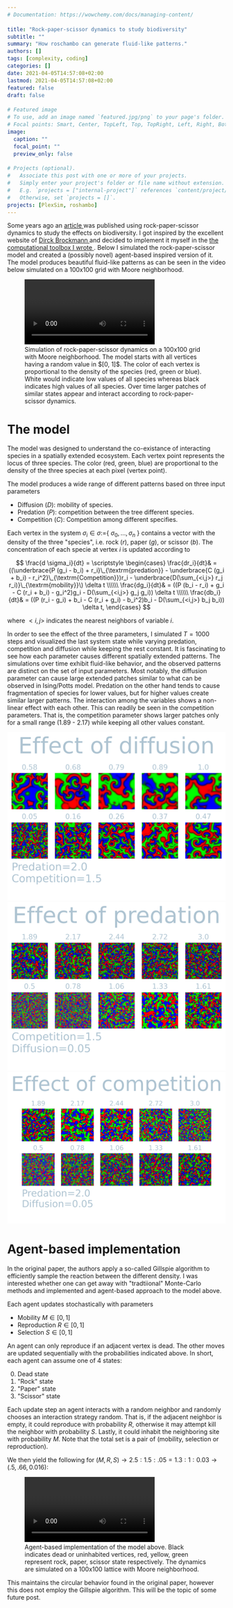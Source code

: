 ```yaml
---
# Documentation: https://wowchemy.com/docs/managing-content/

title: "Rock-paper-scissor dynamics to study biodiversity"
subtitle: ""
summary: "How roschambo can generate fluid-like patterns."
authors: []
tags: [complexity, coding]
categories: []
date: 2021-04-05T14:57:08+02:00
lastmod: 2021-04-05T14:57:08+02:00
featured: false
draft: false

# Featured image
# To use, add an image named `featured.jpg/png` to your page's folder.
# Focal points: Smart, Center, TopLeft, Top, TopRight, Left, Right, BottomLeft, Bottom, BottomRight.
image:
  caption: ""
  focal_point: ""
  preview_only: false

# Projects (optional).
#   Associate this post with one or more of your projects.
#   Simply enter your project's folder or file name without extension.
#   E.g. `projects = ["internal-project"]` references `content/project/deep-learning/index.md`.
#   Otherwise, set `projects = []`.
projects: [PlexSim, roshambo]
---
```


Some  years ago  an  <a href  url="https://www.nature.com/articles/nature06095">
article  </a>  was published  using  rock-paper-scissor  dynamics to  study  the
effects  on  biodiversity.  I  got  inspired by  the  excellent  website  of  <a
href="https://www.complexity-explorables.org/explorables/cycledelic/">Dirck
Brockmann  </a>   and  decided   to  implement   it  myself   in  the   <a  href
url="https://github.com/cvanelteren/Plexsim"> the computational  toolbox I wrote
</a>. Below  I simulated  the rock-paper-scissor model  and created  a (possibly
novel)  agent-based  inspired  version  of  it.  The  model  produces  beautiful
fluid-like patterns  as can be  seen in the video  below simulated on  a 100x100
grid with Moore neighborhood.

<figure>    <video    width="auto"    height="auto"    controls loop autoplay>    <source
src="rock_paper_scissor_dynamics.mp4" type="video/mp4">   </video>  <figcaption>   Simulation  of
rock-paper-scissor dynamics on a 100x100 grid with Moore neighborhood. The model
starts with all  vertices having a random  value in $[0, 1]$. The  color of each
vertex is proportional to the density of the species (red, green or blue). White
would indicate low values of all  species whereas black indicates high values of
all species.  Over time  larger patches  of similar  states appear  and interact
according to rock-paper-scissor dynamics. </figure>

# The model
The model was designed to understand the co-existance of interacting species in a spatially extended ecosystem. Each vertex point represents the locus of three species. 
The color (red, green, blue) are proportional to the density
of the three species at each pixel (vertex point).



The  model produces  a wide  range of  different patterns  based on  three input
parameters

- Diffusion ($D$): mobility of species.
- Predation ($P$): competition between the tree different species.
- Competition ($C$): Competition among different specifies.

Each vertex in the system $\sigma_i  \in \sigma :=${ $\sigma_0, \dots, \sigma_n$
} contains a  vector with the density  of the three "species",  i.e. rock ($r$),
paper ($g$), or scissor ($b$). The concentration of each specie at vertex $i$ is
updated according to

$$
\frac{d \sigma_i}{dt} = \scriptstyle \begin{cases}
  \frac{dr_i}{dt}& = ((\underbrace{P  (g_i - b_i)  + r_i}\_{\textrm{predation}} - \underbrace{C  (g_i + b_i) - r_i^2}\_{\textrm{Competition}})r_i - \underbrace{D(\sum_{<i,j>} r_j r_i)}\_{\textrm{mobility}}\) \delta t \\\\\\
  \frac{dg_i}{dt}& = ((P  (b_i - r_i)  + g_i - C  (r_i + b_i) - g_i^2)g_i - D(\sum_{<i,j>} g_j g_i)) \delta t \\\\\\
  \frac{db_i}{dt}& = ((P  (r_i - g_i)  + b_i - C  (r_i + g_i) - b_i^2)b_i - D(\sum_{<i,j>} b_j b_i)) \delta t, \end{cases}
$$


where $<i,j>$ indicates the nearest neighbors of variable $i$. 

In order to see  the effect of the three parameters,  I simulated $T=1000$ steps
and visualized  the last system  state while varying predation,  competition and
diffusion while keeping the rest constant.  It is fascinating to see
how each parameter causes different spatially extended patterns. The simulations
over time exhibit  fluid-like behavior, and the observed  patterns are distinct
on the set of input parameters.  Most notably, the diffusion parameter can cause
large extended  patches similar to  what can  be observed in  Ising/Potts model.
Predation on  the other hand tends  to cause fragmentation of  species for lower
values, but  for higher values  create similar larger patterns.  The interaction
among the variables shows a non-linear  effect with each other. This can readily
be seen in the competition parameters.  That is, the competition parameter shows
larger patches  only for  a small range  (1.89 - 2.17)  while keeping  all other
values constant.

<img src="diffusion.png" alt ="effect of mobility">
<img src="predation.png" alt ="effect of predation">
<img src="competition.png" alt ="effect of competition">

# Agent-based implementation
In the original paper, the authors apply a so-called Gillspie algorithm to efficiently sample the reaction between the different density. I was interested whether one can get away with "tradtiional" Monte-Carlo methods and implemented and agent-based approach to the model above.

Each agent updates stochastically with parameters
- Mobility $M \in [0, 1]$
- Reproduction $R \in [0, 1]$
- Selection $S \in [0, 1]$

An agent can only reproduce if an adjacent vertex is dead. The other moves are updated sequentially with the probabilities indicated above. In short, each agent can assume one of 4 states:

0. Dead state
1. "Rock" state
2. "Paper" state
3. "Scissor" state

Each update step an agent interacts  with a random neighbor and randomly chooses
an interaction strategy random. That is, if the adjacent neighbor is empty, it could reproduce with probability $R$, otherwise it may attempt kill the neighbor with probability $S$. Lastly, it could inhabit the neighboring site with probability $M$. Note that the total set is a pair of (mobility, selection or reproduction).

We then yield the following for $(M, R, S) \rightarrow 2.5:1.5:.05 = 1.3:1:0.03 \rightarrow (.5, .66, 0.016)$:

<figure>
<video  width="auto" height="auto" controls autoplay loop>  <source src="rock_paper_scissor_dynamics_abm.mp4"> </video>

<figcaption> Agent-based implementation of the model above. Black indicates dead or uninhabited vertices, red, yellow, green represent rock, paper, scissor state respectively. The dynamics are simulated on a 100x100 lattice with Moore neighborhood.
</figure>

This maintains the circular behavior found in the original paper, however this does not employ the Gillspie algorithm. This will be the topic of some future post. 


<!-- <video id="video" controls autplay loop> -->
<!-- <source src="test.webm">  -->
<!-- </video> -->
<!-- here -->
